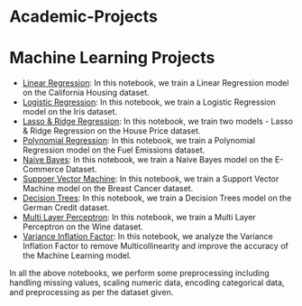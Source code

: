 # Academic-Projects


# Machine Learning Projects

- [Linear Regression](MachineLearningProjects/LinearRegression.ipynb): In this notebook, we train a Linear Regression model on the California Housing dataset.
- [Logistic Regression](MachineLearningProjects/LogisticRegression.ipynb): In this notebook, we train a Logistic Regression model on the Iris dataset.
- [Lasso & Ridge Regression](MachineLearningProjects/RidgeLassoRegression.ipynb): In this notebook, we train two models - Lasso & Ridge Regression on the House Price dataset.
- [Polynomial Regression](MachineLearningProjects/PolynomialRegression.ipynb): In this notebook, we train a Polynomial Regression model on the Fuel Emissions dataset.
- [Naive Bayes](MachineLearningProjects/NaiveBayes.ipynb): In this notebook, we train a Naive Bayes model on the E-Commerce Dataset.
- [Suppoer Vector Machine](MachineLearningProjects/SupportVectorMachine.ipynb): In this notebook, we train a Support Vector Machine model on the Breast Cancer dataset.
- [Decision Trees](MachineLearningProjects/DecisionTrees.ipynb): In this notebook, we train a Decision Trees model on the German Credit dataset.
- [Multi Layer Perceptron](MachineLearningProjects/MultiLayerPerceptron.ipynb): In this notebook, we train a Multi Layer Perceptron on the Wine dataset.
- [Variance Inflation Factor](MachineLearningProjects/VarianceInflationFactor.ipynb): In this notebook, we analyze the Variance Inflation Factor to remove Multicollinearity and improve the accuracy of the Machine Learning model.

In all the above notebooks, we perform some preprocessing including handling missing values, scaling numeric data, encoding categorical data, and preprocessing as per the dataset given.
